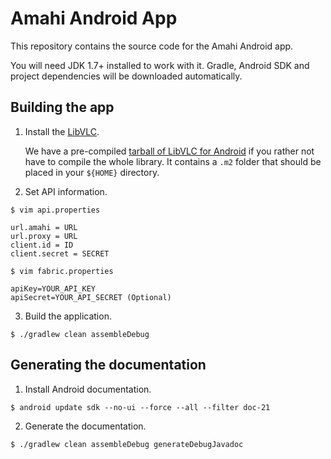 # Amahi Android App

This repository contains the source code for the Amahi Android app.

You will need JDK 1.7+ installed to work with it.
Gradle, Android SDK and project dependencies will be downloaded automatically.

## Building the app

1. Install the [LibVLC](https://github.com/amahi/libvlc-android).

    We have a pre-compiled
    [tarball of LibVLC for Android](https://dl.dropboxusercontent.com/u/364883/Amahi/maven-2.0.tar.gz)
    if you rather not have to compile the whole library.
    It contains a `.m2` folder that should be placed in your `${HOME}` directory.

2. Set API information.

  ```
  $ vim api.properties
  ```
  ```
  url.amahi = URL
  url.proxy = URL
  client.id = ID
  client.secret = SECRET
  ```
  
  ```
  $ vim fabric.properties
  ```
  ```
  apiKey=YOUR_API_KEY
  apiSecret=YOUR_API_SECRET (Optional)
  ```


3. Build the application.

  ```
  $ ./gradlew clean assembleDebug
  ```

## Generating the documentation

1. Install Android documentation.

  ```
  $ android update sdk --no-ui --force --all --filter doc-21
  ```

2. Generate the documentation.

  ```
  $ ./gradlew clean assembleDebug generateDebugJavadoc
  ```
